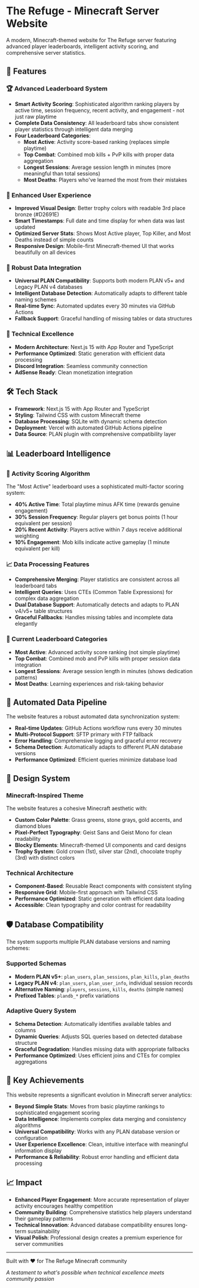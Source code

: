 # The Refuge - Minecraft Server Website

A modern, Minecraft-themed website for The Refuge server featuring advanced player leaderboards, intelligent activity scoring, and comprehensive server statistics.

## 🚀 Features

### 🏆 Advanced Leaderboard System
- **Smart Activity Scoring**: Sophisticated algorithm ranking players by active time, session frequency, recent activity, and engagement - not just raw playtime
- **Complete Data Consistency**: All leaderboard tabs show consistent player statistics through intelligent data merging
- **Four Leaderboard Categories**: 
  - **Most Active**: Activity score-based ranking (replaces simple playtime)
  - **Top Combat**: Combined mob kills + PvP kills with proper data aggregation  
  - **Longest Sessions**: Average session length in minutes (more meaningful than total sessions)
  - **Most Deaths**: Players who've learned the most from their mistakes

### 🎨 Enhanced User Experience
- **Improved Visual Design**: Better trophy colors with readable 3rd place bronze (#D2691E)
- **Smart Timestamps**: Full date and time display for when data was last updated
- **Optimized Server Stats**: Shows Most Active player, Top Killer, and Most Deaths instead of simple counts
- **Responsive Design**: Mobile-first Minecraft-themed UI that works beautifully on all devices

### 🔄 Robust Data Integration
- **Universal PLAN Compatibility**: Supports both modern PLAN v5+ and Legacy PLAN v4 databases
- **Intelligent Database Detection**: Automatically adapts to different table naming schemes
- **Real-time Sync**: Automated updates every 30 minutes via GitHub Actions
- **Fallback Support**: Graceful handling of missing tables or data structures

### 🎯 Technical Excellence
- **Modern Architecture**: Next.js 15 with App Router and TypeScript
- **Performance Optimized**: Static generation with efficient data processing
- **Discord Integration**: Seamless community connection
- **AdSense Ready**: Clean monetization integration

## 🛠 Tech Stack

- **Framework**: Next.js 15 with App Router and TypeScript
- **Styling**: Tailwind CSS with custom Minecraft theme
- **Database Processing**: SQLite with dynamic schema detection  
- **Deployment**: Vercel with automated GitHub Actions pipeline
- **Data Source**: PLAN plugin with comprehensive compatibility layer

## 📊 Leaderboard Intelligence

### 🧠 Activity Scoring Algorithm
The "Most Active" leaderboard uses a sophisticated multi-factor scoring system:
- **40% Active Time**: Total playtime minus AFK time (rewards genuine engagement)
- **30% Session Frequency**: Regular players get bonus points (1 hour equivalent per session)
- **20% Recent Activity**: Players active within 7 days receive additional weighting
- **10% Engagement**: Mob kills indicate active gameplay (1 minute equivalent per kill)

### 📈 Data Processing Features
- **Comprehensive Merging**: Player statistics are consistent across all leaderboard tabs
- **Intelligent Queries**: Uses CTEs (Common Table Expressions) for complex data aggregation  
- **Dual Database Support**: Automatically detects and adapts to PLAN v4/v5+ table structures
- **Graceful Fallbacks**: Handles missing tables and incomplete data elegantly

### 🏅 Current Leaderboard Categories
- **Most Active**: Advanced activity score ranking (not simple playtime)
- **Top Combat**: Combined mob and PvP kills with proper session data integration
- **Longest Sessions**: Average session length in minutes (shows dedication patterns)
- **Most Deaths**: Learning experiences and risk-taking behavior

## 🔄 Automated Data Pipeline

The website features a robust automated data synchronization system:
- **Real-time Updates**: GitHub Actions workflow runs every 30 minutes
- **Multi-Protocol Support**: SFTP primary with FTP fallback
- **Error Handling**: Comprehensive logging and graceful error recovery
- **Schema Detection**: Automatically adapts to different PLAN database versions
- **Performance Optimized**: Efficient queries minimize database load

## 🎨 Design System

### Minecraft-Inspired Theme
The website features a cohesive Minecraft aesthetic with:
- **Custom Color Palette**: Grass greens, stone grays, gold accents, and diamond blues
- **Pixel-Perfect Typography**: Geist Sans and Geist Mono for clean readability
- **Blocky Elements**: Minecraft-themed UI components and card designs
- **Trophy System**: Gold crown (1st), silver star (2nd), chocolate trophy (3rd) with distinct colors

### Technical Architecture
- **Component-Based**: Reusable React components with consistent styling
- **Responsive Grid**: Mobile-first approach with Tailwind CSS
- **Performance Optimized**: Static generation with efficient data loading
- **Accessible**: Clean typography and color contrast for readability

## 🛡️ Database Compatibility

The system supports multiple PLAN database versions and naming schemes:

### Supported Schemas
- **Modern PLAN v5+**: `plan_users`, `plan_sessions`, `plan_kills`, `plan_deaths`
- **Legacy PLAN v4**: `plan_users`, `plan_user_info`, individual session records  
- **Alternative Naming**: `players`, `sessions`, `kills`, `deaths` (simple names)
- **Prefixed Tables**: `plandb_*` prefix variations

### Adaptive Query System
- **Schema Detection**: Automatically identifies available tables and columns
- **Dynamic Queries**: Adjusts SQL queries based on detected database structure
- **Graceful Degradation**: Handles missing data with appropriate fallbacks
- **Performance Optimized**: Uses efficient joins and CTEs for complex aggregations

## 🌟 Key Achievements

This website represents a significant evolution in Minecraft server analytics:

- **Beyond Simple Stats**: Moves from basic playtime rankings to sophisticated engagement scoring
- **Data Intelligence**: Implements complex data merging and consistency algorithms  
- **Universal Compatibility**: Works with any PLAN database version or configuration
- **User Experience Excellence**: Clean, intuitive interface with meaningful information display
- **Performance & Reliability**: Robust error handling and efficient data processing

## 📈 Impact

- **Enhanced Player Engagement**: More accurate representation of player activity encourages healthy competition
- **Community Building**: Comprehensive statistics help players understand their gameplay patterns
- **Technical Innovation**: Advanced database compatibility ensures long-term sustainability
- **Visual Polish**: Professional design creates a premium experience for server communities

---

Built with ❤️ for The Refuge Minecraft community

*A testament to what's possible when technical excellence meets community passion*
